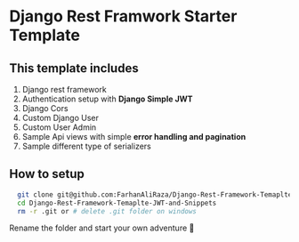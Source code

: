 ﻿# Django Rest Framwork Starter Template
## This template includes 
1. Django rest framework
1. Authentication setup with **Django Simple JWT**
1. Django Cors
1. Custom Django User
1. Custom User Admin 
1. Sample Api views with simple **error handling and pagination**
1. Sample different type of serializers


## How to setup
``` bash
  git clone git@github.com:FarhanAliRaza/Django-Rest-Framework-Temaplte-JWT-and-Snippets.git
  cd Django-Rest-Framework-Temaplte-JWT-and-Snippets
  rm -r .git or # delete .git folder on windows
```
Rename the folder and start your own adventure 🎇
